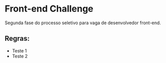 # Front-end Challenge
Segunda fase do processo seletivo para vaga de desenvolvedor front-end.

## Regras:

- Teste 1
- Teste 2
